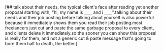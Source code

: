 [## talk about their needs, the typical client's face after reading yet another proposal starting with, "hi, my name is ____ and i ____".talking about their needs and their job posting before talking about yourself is also powerful because it immediately shows them you read their job posting.most freelancers just cut and paste the same garbage proposal to every client, and clients delete it immediately.so the sooner you can show this proposal is really for them, and not a generic cut & paste message that's going to bore them half to death, the better.]
